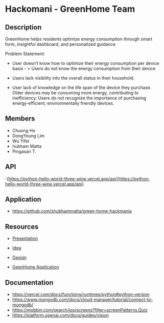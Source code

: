 # Hackomani - GreenHome Team 

## Description

GreenHome helps residents optimize energy consumption through smart form, insightful dashboard, and personalized guidance

Problem Statement:

- User doesn’t know how to optimize their energy consumption per device basis - > Users do not know the energy consumption from their device 

- Users lack visibility into the overall status in their household.

- User lack of knowledge on the life span of the device they purchase. 
Older devices may be consuming more energy, contributing to inefficiency.
Users do not recognize the importance of purchasing energy-efficient, environmentally friendly devices.

## Members

- Chuong Ho 
- DongYoung Lim
- Wu Yifei
- hubham Matta
- Pingasari T.

## API 

-[https://python-hello-world-three-wine.vercel.app/api](https://python-hello-world-three-wine.vercel.app/api)

## Application 

- https://github.com/shubhammatta/green-home-hackmania

## Resources 

- [Presentation](https://docs.google.com/presentation/d/1z_hEcZwHXhuwq4ZuZQlwpGKfXta3pEbbmNFobI161io/edit?usp=sharing)

- [Idea](https://app.eraser.io/workspace/XFLIP2pJdIzfilM5CLdD)

- [Design](https://www.figma.com/file/Ix96yJvcA17EjtfUOG1E9U/Untitled?type=design&node-id=0-1&mode=design&t=HGHUDPEeDDjd0U36-0)

- [GeenHome Application]()

## Documentation 

- https://vercel.com/docs/functions/runtimes/python#python-version
- https://www.mongodb.com/docs/cloud-manager/tutorial/connect-to-mongodb/
- https://mobbin.com/search/ios/screens?filter=screenPatterns.Quiz
- https://platform.openai.com/docs/guides/vision


